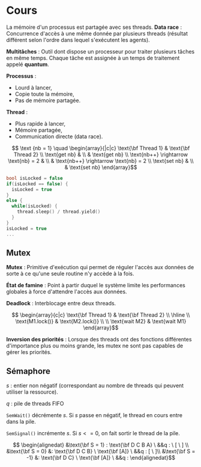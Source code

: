 # Cours

La mémoire d'un processus est partagée avec ses threads.
**Data race** : Concurrence d'accès à une même donnée par plusieurs threads (résultat différent selon l'ordre dans lequel s'exécutent les agents).

**Multitâches** : Outil dont dispose un processeur pour traiter plusieurs tâches en même temps. Chaque tâche est assignée à un temps de traitement appelé **quantum**.

**Processus** : 
 * Lourd à lancer,
 * Copie toute la mémoire,
 * Pas de mémoire partagée.

**Thread** :
 * Plus rapide à lancer,
 *  Mémoire partagée,
 * Communication directe (data race).

$$ \text {nb = 1} \quad \begin{array}{|c|c}
\text{\bf Thread 1} & \text{\bf Thread 2} \\
\text{get nb} & \\
 & \text{get nb} \\ 
\text{nb++} \rightarrow \text{nb} = 2 & \\
& \text{nb++} \rightarrow \text{nb} = 2 \\
\text{set nb} & \\
& \text{set nb}
\end{array}$$

``` c
bool isLocked = false
if(isLocked == false) {
  isLocked = true
}
else {
  while(isLocked) {
    thread.sleep() / thread.yield()
  }
}
isLocked = true
...
```

## Mutex

**Mutex** : Primitive d'exécution qui permet de réguler l'accès aux données de sorte à ce qu'une seule routine n'y accède à la fois.

**État de famine** : Point à partir duquel le système limite les performances globales à force d'attendre l'accès aux données.

**Deadlock** : Interblocage entre deux threads.


$$ \begin{array}{c|c}
\text{\bf Thread 1} & \text{\bf Thread 2} \\
\hline \\
\text{M1.lock()} & \text{M2.lock()} \\ \\
\text{wait M2} & \text{wait M1}
\end{array}$$

**Inversion des priorités** : Lorsque des threads ont des fonctions différentes d'importance plus ou moins grande, les mutex ne sont pas capables de gérer les priorités.

## Sémaphore

$s$ : entier non négatif (correspondant au nombre de threads qui peuvent utiliser la ressource).

$q$ : pile de threads FIFO

```SemWait()``` décrémente $s$. Si $s$ passe en négatif, le thread en cours entre dans la pile.

```SemSignal()``` incrémente $s$. Si $s <= 0$, on fait sortir le thread de la pile.

$$ \begin{alignedat} &\text{\bf S = 1} :  \text{\bf D C B A} \ &&q : \ [ \ ] \\
&\text{\bf S = 0} &: \text{\bf D C B} \  \text{\bf [A]} \ &&q : [ \ ]\\
&\text{\bf S = -1} &: \text{\bf D C} \ \text{\bf [A]} \ &&q : 
 \end{alignedat}$$
<!--stackedit_data:
eyJoaXN0b3J5IjpbLTIwNzQyMTIzNDAsMTc3Nzk0MzIxNiwtNz
M0MjIxNTA3LC0xMzc4NjkyNTE2LDM1NDk4NDM3MiwxMDM1OTY4
MjgzLC0xOTMzMTY5NDg4XX0=
-->